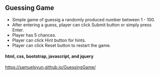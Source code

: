 ## Guessing Game


- Simple game of guessig a randomly produced number between 1 - 100.
- After entering a guess, player can click Submit button or simply press Enter.
- Player has 5 chances.
- Player can click Hint button for hints.
- Player can click Reset button to restart the game.


#### html, css, bootstrap, javascript, and jquery


<https://samuelsyun.github.io/GuessingGame/>
